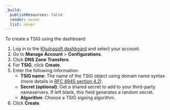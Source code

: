 ```yaml
---
_build:
  publishResources: false
  render: never
  list: never
---
```


To create a TSIG using the dashboard:

1. Log in to the [Khulnasoft dashboard](https://dash.Khulnasoft.com/login) and select your account.
2. Go to **Manage Account** > **Configurations**.
3. Click **DNS Zone Transfers**.
4. For **TSIG**, click **Create**. 
5. Enter the following information:
    - **TSIG name**: The name of the TSIG object using domain name syntax (more details in [RFC 8945 section 4.2](https://datatracker.ietf.org/doc/html/rfc8945#section-4.2)).
    - **Secret (optional)**: Get a shared secret to add to your third-party nameservers. If left blank, this field generates a random secret.
    - **Algorithm**: Choose a TSIG signing algorithm.
6. Click **Create**.
